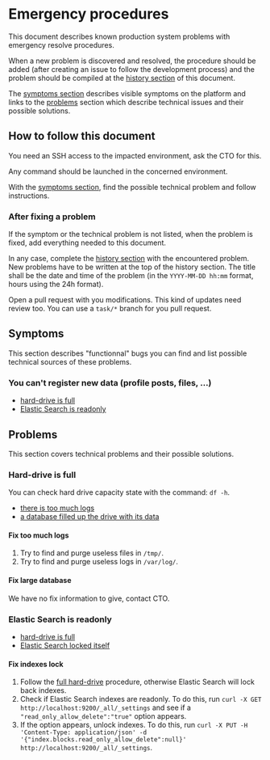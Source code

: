 # Emergency procedures

This document describes known production system problems with emergency resolve procedures.

When a new problem is discovered and resolved, the procedure should be added (after creating an issue to follow the development process) and the problem should be compiled at the [history section](#history) of this document.

The [symptoms section](#symptoms) describes visible symptoms on the platform and links to the [problems](#problems) section which describe technical issues and their possible solutions.


## How to follow this document

You need an SSH access to the impacted environment, ask the CTO for this.

Any command should be launched in the concerned environment.

With the [symptoms section](#symptoms), find the possible technical problem and follow instructions.

### After fixing a problem

If the symptom or the technical problem is not listed, when the problem is fixed, add everything needed to this document.

In any case, complete the [history section](#history) with the encountered problem.
New problems have to be written at the top of the history section.
The title shall be the date and time of the problem (in the `YYYY-MM-DD hh:mm` format, hours using the 24h format).

Open a pull request with you modifications.
This kind of updates need review too.
You can use a `task/*` branch for you pull request.


## Symptoms

This section describes "functionnal" bugs you can find and list possible technical sources of these problems.

### You can't register new data (profile posts, files, …)

* [hard-drive is full](#hard-drive-is-full)
* [Elastic Search is readonly](#elastic-search-is-readonly)


## Problems

This section covers technical problems and their possible solutions.


### Hard-drive is full

You can check hard drive capacity state with the command: `df -h`.

* [there is too much logs](#fix-too-much-logs)
* [a database filled up the drive with its data](#fix-large-database)

#### Fix too much logs

1. Try to find and purge useless files in `/tmp/`.
2. Try to find and purge useless logs in `/var/log/`.

#### Fix large database

We have no fix information to give, contact CTO.


### Elastic Search is readonly

* [hard-drive is full](#hard-drive-is-full)
* [Elastic Search locked itself](#fix-indexes-lock)

#### Fix indexes lock

1. Follow the [full hard-drive](#hard-drive-is-full) procedure, otherwise Elastic Search will lock back indexes.
2. Check if Elastic Search indexes are readonly. To do this, run `curl -X GET http://localhost:9200/_all/_settings` and see if a `"read_only_allow_delete":"true"` option appears.
3. If the option appears, unlock indexes. To do this, run `curl -X PUT -H 'Content-Type: application/json' -d '{"index.blocks.read_only_allow_delete":null}' http://localhost:9200/_all/_settings`.

